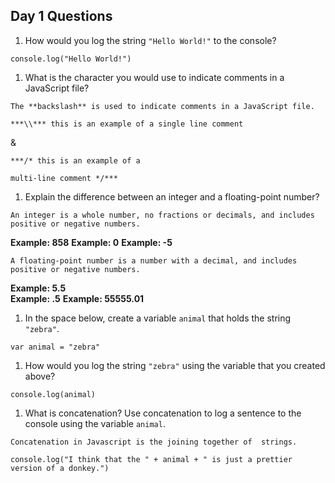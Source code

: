 ## Day 1 Questions

1. How would you log the string `"Hello World!"` to the console?

``
console.log("Hello World!")
``

1. What is the character you would use to indicate comments in a JavaScript file?

``The **backslash** is used to indicate comments in a JavaScript file.``

``***\\*** this is an example of a single line comment``

&

``***/* this is an example of a``
    
``multi-line comment */*** ``

1. Explain the difference between an integer and a floating-point number?

``An integer is a whole number, no fractions or decimals, and includes positive or negative numbers.``

**Example: 858**
**Example: 0**
**Example: -5**

``A floating-point number is a number with a decimal, and includes positive or negative numbers.``

**Example: 5.5**  
**Example: .5**
**Example: 55555.01**

1. In the space below, create a variable `animal` that holds the string `"zebra"`.

``var animal = "zebra"``

1. How would you log the string `"zebra"` using the variable that you created above?

``console.log(animal)``

1. What is concatenation? Use concatenation to log a sentence to the console using the variable `animal`.

``Concatenation in Javascript is the joining together of  strings.``

``console.log("I think that the " + animal + " is just a prettier version of a donkey.")`` 
